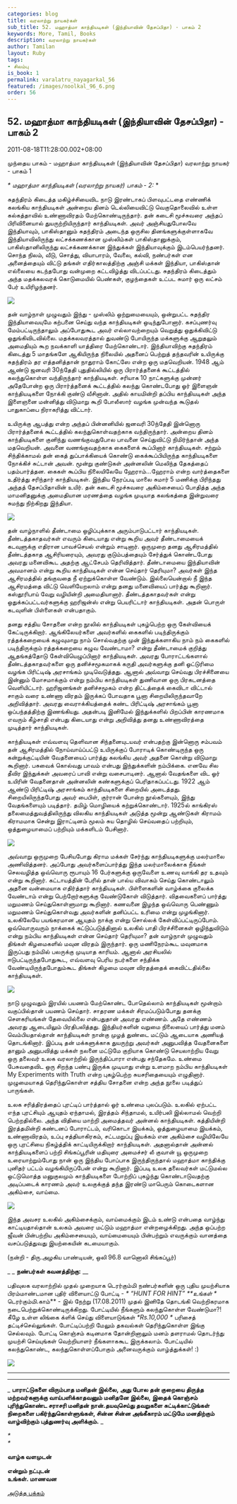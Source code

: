 ```yaml
---
categories: blog
title: வரலாற்று நாயகர்கள்
sub_title: 52. மஹாத்மா காந்தியடிகள் (இந்தியாவின் தேசப்பிதா) - பாகம் 2
keywords: More, Tamil, Books
description: வரலாற்று நாயகர்கள்
author: Tamilan
layout: Ruby
tags:
- சிலம்பு
is_book: 1
permalink: varalatru_nayagarkal_56
featured: /images/noolkal_96_6.png
order: 56
---
```



## 52. மஹாத்மா காந்தியடிகள் (இந்தியாவின் தேசப்பிதா) - பாகம் 2

2011-08-18T11:28:00.002+08:00

முந்தைய பாகம் - மஹாத்மா காந்தியடிகள் (இந்தியாவின் தேசப்பிதா) வரலாற்று நாயகர் - பாகம் 1

_* _மஹாத்மா காந்தியடிகள் (வரலாற்று நாயகர்) பாகம் - 2:__ *

சுதந்திரம் கிடைத்த மகிழ்ச்சியைவிட நாடு இரண்டாகப் பிளவுபட்டதை எண்ணிக் கலங்கிய காந்தியடிகள் அன்றைய தினம் டெல்லியைவிட்டு வெகுதொலைவில் உள்ள கல்கத்தாவில் உண்ணாவிரதம் மேற்கொண்டிருந்தார். தன் கடைசி மூச்சுவரை அந்தப் பிரிவினையால் துயருற்றியிருந்தார் காந்தியடிகள். அவர் அஞ்சியதுபோலவே இந்தியாவும், பாகிஸ்தானும் சுதந்திரம் அடைந்த ஒருசில தினங்களுக்குள்ளாகவே இந்தியாவிலிருந்து லட்சக்கணக்கான முஸ்லிம்கள் பாகிஸ்தானுக்கும், பாகிஸ்தானிலிருந்து லட்சக்கணக்கான இந்துக்கள் இந்தியாவுக்கும் இடம்பெயர்ந்தனர். சொந்த நிலம், வீடு, சொத்து, வியாபாரம், வேலை, கல்வி, நண்பர்கள் என அனைத்தையும் விட்டு தங்கள் எதிர்காலத்திற்கு அஞ்சி மக்கள் இந்தியா, பாகிஸ்தான் எல்லையை கடந்தபோது வன்முறை கட்டவிழ்த்து விடப்பட்டது. சுதந்திரம் கிடைத்தும் அந்த மதக்கலவரக் கொடுமையில் பெண்கள், குழந்தைகள் உட்பட சுமார் ஒரு லட்சம் பேர் உயிரிழந்தனர்.

![](http://3.bp.blogspot.com/-kPV6rAHYQtQ/TkkhGL8dsXI/AAAAAAAAAzg/y3UZcgefnao/s320/India-Pakistan+Partition2.jpg)

தன் வாழ்நாள் முழுவதும் இந்து - முஸ்லிம் ஒற்றுமையையும், ஒன்றுபட்ட சுதந்திர இந்தியாவையுமே கற்பனை செய்து வந்த காந்தியடிகள் ஒடிந்துபோனார். கசப்புணர்வு மேம்பட்டிருந்தாலும் அப்போதுகூட அவர் எல்லாவற்றையும் வெறுத்து ஒதுக்கிவிட்டு ஒதுங்கிவிடவில்லை. மதக்கலவரத்தால் துவண்டு போயிருந்த மக்களுக்கு ஆறுதலும் அமைதியும் கூற நவக்காளி யாத்திரை மேற்கொண்டார். இந்தியாவிற்கு சுதந்திரம் கிடைத்து 5 மாதங்களே ஆகியிருந்த நிலையில் அதனைப் பெற்றுத் தந்தவரின் உயிருக்கு சுதந்திரம் தர எத்தனித்தான் நாதுராம் கோட்ஸே என்ற ஒரு மதவெறியன். 1948 ஆம் ஆண்டு ஜனவரி 30ந்தேதி புதுதில்லியில் ஒரு பிரார்த்தனைக் கூட்டத்தில் கலந்துகொள்ள வந்திருந்தார் காந்தியடிகள். சரியாக 10 நாட்களுக்கு முன்னர் அதேபோன்ற ஒரு பிரார்த்தனைக் கூட்டத்தில் கலந்து கொண்டபோது ஓர் இளைஞன் காந்தியடிகளை நோக்கி குண்டு வீசினான். அதில் காயமின்றி தப்பிய காந்தியடிகள் அந்த இளைஞனை மன்னித்து விடுமாறு கூறி போலீஸார் வழங்க முன்வந்த கூடுதல் பாதுகாப்பை நிராகரித்து விட்டார்.

உயிருக்கு ஆபத்து என்ற அந்தப் பின்னனியில் ஜனவரி 30ந்தேதி இன்னொரு பிரார்த்தனைக் கூட்டத்தில் கலந்துகொள்வதற்காக வந்திருந்தார். அன்றைய தினம் காந்தியடிகளை குனிந்து வணங்குவதுபோல பாவனை செய்துவிட்டு நிமிர்ந்தான் அந்த மதவெறியன். அவனை வணங்குவதற்காக கைகளைக் கூப்பினார் காந்தியடிகள். சற்றும் சிந்திக்காமல் தன் கைத் துப்பாக்கியைக் கொண்டு கைக்கூப்பியிருந்த காந்தியடிகளை நோக்கிச் சுட்டான் அவன். மூன்று குண்டுகள் அன்னலின் மெலிந்த தேகத்தைப் பதம்பார்த்தன. கைகள் கூப்பிய நிலையிலேயே ஹேராம்...ஹேராம் என்ற வார்த்தைகளை உதிர்த்து சரிந்தார் காந்தியடிகள். இந்திய நேரப்படி மாலை சுமார் 5 மணிக்கு பிரிந்தது அந்தத் தேசப்பிதாவின் உயிர். தன் கடைசி மூச்சுவரை அகிம்சையைப் போதித்த அந்த மாமனிதனுக்கு அமைதியான மரணத்தை வழங்க முடியாத கலங்கத்தை இன்றுவரை சுமந்து நிற்கிறது இந்தியா.

![](http://3.bp.blogspot.com/-mzNYQl8_H2w/TkkhRELeLuI/AAAAAAAAAzk/Vj1bHQX4Gq8/s320/Mahatma-Gandhi-Funeral-4.jpg)

தன் வாழ்நாளில் தீண்டாமை ஒழிப்புக்காக அரும்பாடுபட்டார் காந்தியடிகள். தீண்டத்தகாதவர்கள் எவரும் கிடையாது என்று கூறிய அவர் தீண்டாமையைக் கடவுளுக்கு எதிரான பாவச்செயல் என்றும் சாடினார். ஒருமுறை தனது ஆசிரமத்தில் தீண்டத்தகாத ஆசிரியரையும், அவரது குடும்பத்தையும் சேர்த்துக் கொண்டபோது அவரது மனைவிகூட அதற்கு ஆட்சேபம் தெரிவித்தார். தீண்டாமையை இந்தியாவின் அவமானம் என்று கூறிய காந்தியடிகள் என்ன செய்தார் தெரியுமா? அவர்கள் இந்த ஆசிரமத்தில் தங்குவதை நீ ஏற்றுக்கொள்ள வேண்டும். இல்லையென்றால் நீ இந்த ஆசிரமத்தை விட்டு வெளியேறலாம் என்று தனது மனைவியைப் பார்த்து கூறினார். கஸ்தூரிபாய் வேறு வழியின்றி அமைதியானார். தீண்டத்தகாதவர்கள் என்று ஒதுக்கப்பட்டவர்களுக்கு ஹரிஜன்ஸ் என்று பெயரிட்டார் காந்தியடிகள். அதன் பொருள் கடவுளின் பிள்ளைகள் என்பதாகும்.

தனது சத்திய சோதனை என்ற நூலில் காந்தியடிகள் புகழ்பெற்ற ஒரு கேள்வியைக் கேட்டிருக்கிறார். ஆங்கிலேயர்களை அவர்களில் கைகளில் படிந்திருக்கும் ரத்தக்கறையைக் கழுவுமாறு நாம் சொல்வதற்கு முன் இந்துக்களாகிய நாம் நம் கைகளில் படிந்திருக்கும் ரத்தக்கறையை கழுவ வேண்டாமா? என்று தீண்டாமைக் குறித்து ஆதங்கத்தோடு கேள்வியெழுப்பினார் காந்தியடிகள். அவரது போராட்டங்களால் தீண்டத்தகாதவர்களை ஒரு தனிச்சமூகமாகக் கருதி அவர்களுக்கு தனி ஓட்டுரிமை வழங்க பிரிட்டிஷ் அரசாங்கம் முடிவெடுத்தது. ஆனால் அவ்வாறு செய்வது பிரச்சினையை இன்னும் மோசமாக்கும் என்று நம்பிய காந்தியடிகள் துணிவான ஒரு பிரகடனத்தை வெளியிட்டார். ஹரிஜனங்கள் தனிச்சமூகம் என்ற திட்டத்தைக் கைவிடா விட்டால் சாகும் வரை உண்ணா விரதம் இருக்கப் போவதாக பூனா சிறையிலிருந்தவாறே அறிவித்தார். அவரது வைராக்கியத்தைக் கண்ட பிரிட்டிஷ் அரசாங்கம் பூனா ஒப்பந்தத்திற்கு இணங்கியது. அதன்படி இனிமேல் இந்துக்களில் பிறப்பின் காரணமாக எவரும் கீழ்சாதி என்பது கிடையாது என்று அறிவித்து தனது உண்ணாவிரத்தை முடித்தார் காந்தியடிகள்.

காந்தியடிகள் எவ்வளவு தெளிவான சிந்தனையுடயவர் என்பதற்கு இன்னொரு சம்பவம் தன் ஆசிரமத்தில் நோய்வாய்ப்பட்டு உயிருக்குப் போராடிக் கொண்டிருந்த ஒரு கன்றுக்குட்டியின் வேதனையைப் பார்த்து கலங்கிய அவர் அதனை கொன்று விடுமாறு கூறினார். பசுவைக் கொல்வது பாவம் என்பது இந்துக்களின் நம்பிக்கை. எனவே சில தீவிர இந்துக்கள் அவரைப் பாவி என்று வசைபாடினர். ஆனால் வேதங்களை விட ஓர் உயிரின் வேதனைதான் அன்னலின் கண்களுக்குப் பெரிதாகப்பட்டது. 1922 ஆம் ஆண்டு பிரிட்டிஷ் அரசாங்கம் காந்தியடிகளை சிறையில் அடைத்தது. சிறையிலிருந்தபோது அவர் பைபிள், குர்ரான் போன்ற நூல்களையும், இந்து வேதங்களையும் படித்தார். தமிழ் மொழியைக் கற்றுக்கொண்டார். 1925ல் காங்கிரஸ் தலைமைத்துவத்திலிருந்து விலகிய காந்தியடிகள் அடுத்த மூன்று ஆண்டுகள் கிராமம் கிராமமாக சென்று இராட்டினம் மூலம் சுய தொழில் செய்வதைப் பற்றியும், ஒத்துழையாமைப் பற்றியும் மக்களிடம் பேசினார்.

![](http://2.bp.blogspot.com/-enHzdVgqZv4/TkkhdXgLReI/AAAAAAAAAzo/JZjh1TmDSKM/s1600/Mahatma+Gandhi.jpg)

அவ்வாறு ஒருமுறை பேசியபோது கிராம மக்கள் சேர்ந்து காந்தியடிகளுக்கு மலர்மாலை அணிவித்தனர். அப்போது அவர்களைப்பார்த்து இந்த மலர்மாலைக்காக நீங்கள் செலவழித்த ஒவ்வொரு ரூபாயும் 16 பேர்களுக்கு ஒருவேளை உணவு வாங்கி தர உதவும் என்று கூறினார். கட்டாயத்தின் பேரில் தான் பால்ய விவாகம் செய்து கொண்டாலும் அதனை வன்மையாக எதிர்த்தார் காந்தியடிகள். பிள்ளைகளின் வாழ்க்கை குலைக்க வேண்டாம் என்று பெற்றோர்களுக்கு வேண்டுகோள் விடுத்தார். விதவைகளைப் பார்த்து மறுமணம் செய்துகொள்ளுமாறு கூறினார். கணவனை இழந்த ஒவ்வொரு பெண்ணும் மறுமணம் செய்துகொள்வது அவர்களின் தனிப்பட்ட உரிமை என்று முழங்கினார். உலகிலேயே பயங்கரமான ஆயுதம் நாக்கு என்று சொல்லக் கேள்விப்பட்டிருப்போம். ஒவ்வொருவரும் நாக்கைக் கட்டுப்படுத்தினால் உலகில் பாதி பிரச்சினைகள் ஒழிந்துவிடும் என்று நம்பிய காந்தியடிகள் என்ன செய்தார் தெரியுமா? தன் வாழ்நாள் முழுவதும் திங்கள் கிழமைகளில் மவுன விரதம் இருந்தார். ஒரு மணிநேரம்கூட மவுனமாக இருப்பது நம்மில் பலருக்கு முடியாத காரியம். ஆனால் அரசியலில் ஈடுபட்டிருந்தபோதுகூட, எவ்வளவு பெரிய நபர்களை சந்திக்க வேண்டியிருந்தபோதும்கூட திங்கள் கிழமை மவுன விரதத்தைக் கைவிட்டதில்லை காந்தியடிகள்.

![](http://1.bp.blogspot.com/-C9poxg2QJb4/Tkkh0pVS-jI/AAAAAAAAAzs/9MvUyQcTMA8/s320/12.jpg)

நாடு முழுவதும் இரயில் பயணம் மேற்கொண்ட போதெல்லாம் காந்தியடிகள் மூன்றாம் வகுப்பில்தான் பயணம் செய்தார். சாதரண மக்கள் சிரமப்படும்போது தனக்கு செளகரியங்கள் தேவையில்லை என்பதுதான் அவரது எண்ணம். அதே எண்ணம் அவரது ஆடையிலும் பிரதிபலித்தது. இந்தியர்களின் வறுமை நிலையைப் பார்த்து மனம் வெம்பியதால்தான் காந்தியடிகள் நான்கு முழத் துண்டை மட்டும் ஆடையாக அணியத் தொடங்கினார். இப்படி தன் மக்களுக்காக துயருற்று அவர்கள் அனுபவித்த வேதனைகளை தானும் அனுபவித்து மக்கள் நலனை மட்டுமே குறியாக கொண்டு செயலாற்றிய வேறு ஒரு தலைவர் உலக வரலாற்றில் இருந்திப்பாரா என்பது சந்தேகமே. உண்மை பேசுவதைவிட ஒரு சிறந்த பண்பு இருக்க முடியாது என்று உளமாற நம்பிய காந்தியடிகள் My Experiments with Truth என்ற புகழ்பெற்ற சுயசரிதையையும் எழுதினார். முழுமையாகத் தெரிந்துகொள்ள சத்திய சோதனை என்ற அந்த நூலை படித்துப் பாருங்கள்.

உலக சரித்திரத்தைப் புரட்டிப் பார்த்தால் ஓர் உண்மை புலப்படும். உலகில் ஏற்பட்ட எந்த புரட்சியும் ஆயுதம் ஏந்தாமல், இரத்தம் சிந்தாமல், உயிர்பலி இல்லாமல் வெற்றி பெற்றதில்லை. அந்த விதியை மாற்றி அமைத்தவர் அன்னல் காந்தியடிகள். கத்தியின்றி இரத்தமின்றி கண்டனப் போராட்டம், வரிகொடா இயக்கம், ஒத்துழையாமை இயக்கம், உண்ணாவிரதம், உப்பு சத்தியாகிரகம், சட்டமறுப்பு இயக்கம் என அகிம்சை வழியிலேயே ஒரு புரட்சியை நிகழ்த்திக் காட்டியிருக்கிறார் காந்தியடிகள். அதனால்தான் அன்னல் காந்தியடிகளைப் பற்றி சிங்கப்பூரின் மதியுரை அமைச்சர் லீ குவான் யூ ஒருமுறை உரையாற்றும்போது நான் ஒரு இந்திய போப்பாக இருந்திருந்தால் மஹாத்மா காந்திக்கு புனிதர் பட்டம் வழங்கியிருப்பேன் என்று கூறினார். இப்படி உலக தலைவர்கள் மட்டுமல்ல ஒட்டுமொத்த மனுகுலமும் காந்தியடிகளை போற்றிப் புகழ்ந்து கொண்டாடுவதற்கு அடிப்படைக் காரணம் அவர் உலகுக்குத் தந்த இரண்டு மாபெரும் கொடைகளான அகிம்சை, வாய்மை.

![](http://3.bp.blogspot.com/-WMJ2KxQ6_E8/TkkjfOVj0yI/AAAAAAAAAzw/8mKquQtiNB4/s320/mahatma+gandhi+wallpapers.jpg)

இந்த அவசர உலகில் அகிம்சைக்கும், வாய்மைக்கும் இடம் உண்டு என்பதை வாழ்ந்து காட்டியதால்தான் உலகம் அவரை மட்டும் மஹாத்மா என்றழைக்கிறது. அந்த ஒப்பற்ற ஜீவன் பின்பற்றிய அகிம்சையையும், வாய்மையையும் பின்பற்றும் எவருக்கும் வானத்தை வசப்படுத்துவது இயற்கையின் கடமையாகும்.

(நன்றி - திரு.அழகிய பாண்டியன், ஒலி 96.8 வானொலி சிங்கப்பூர்)

_ _ **நண்பர்கள் கவனத்திற்கு:** __

பதிவுலக வரலாற்றில் முதல் முறையாக டெரர்கும்மி நண்பர்களின் ஒரு புதிய முயற்சியாக பிரம்மாண்டமான புதிர் விளையாட்டு போட்டி - _* “HUNT FOR HINT” **உங்கள் *_ டெரர்கும்மி.காம்** \- இல் நேற்று (17.08.2011) முதல் இனிதே தொடங்கி வெற்றிகரமாக நடைபெற்றுக்கொண்டிருக்கிறது. போட்டியில் நீங்களும் கலந்துகொள்ள வேண்டுமா?! கீழே உள்ள லிங்கை க்ளிக் செய்து விளையாடுங்கள் _*Rs.10,000 *_ பரிசைத் தட்டிச்செல்லுங்கள். போட்டிப்பற்றி மேலும் தகவல்கள் தெரிந்துகொள்ள இங்கு செல்லவும். போட்டி கொஞ்சம் கடினமாக தோன்றினாலும் மனம் தளராமல் தொடர்ந்து முயற்சி செய்யுங்கள் வெற்றியாளர் நீங்களாககூட இருக்கலாம். போட்டியில் கலந்துகொண்ட, கலந்துகொள்ளப்போகும் அனைவருக்கும் வாழ்த்துக்கள்! :)

![](http://4.bp.blogspot.com/-VimwJCGqMGo/Tkeq9_LEKjI/AAAAAAAAA9c/tVgVvr1H3Oc/s1600/BANNER-PLAY.gif)

* * *

* * *

_ **பாராட்டுகளை விரும்பாத மனிதன் இல்லை, அது போல தன் குறையை திருத்த மற்றவர்களுக்கு வாய்பளிக்காதவனும் மனிதனே இல்லை, இதைக் கொஞ்சம் புரிந்துகொண்ட சராசரி மனிதன் நான்.தயவுசெய்து தவறுகளை சுட்டிக்காட்டுங்கள் நிறைகளை பகிர்ந்துகொள்ளுங்கள், சின்ன சின்ன அங்கீகாரம் மட்டுமே மனதிற்கும் வாழ்விற்கும் புத்துணர்வு அளிக்கும்.** _

_*  
*_

**வாழ்க வளமுடன்**

**என்றும் நட்புடன்  
உங்கள். மாணவன**

[அடுத்த பக்கம்](varalatru_nayagarkal_57)